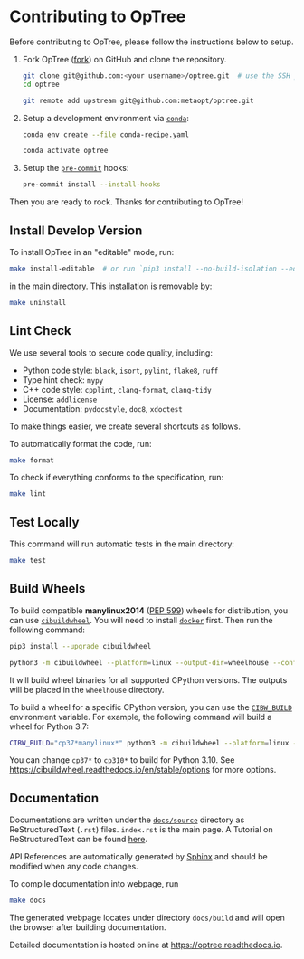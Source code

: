 # Contributing to OpTree

Before contributing to OpTree, please follow the instructions below to setup.

1. Fork OpTree ([fork](https://github.com/metaopt/optree/fork)) on GitHub and clone the repository.

    ```bash
    git clone git@github.com:<your username>/optree.git  # use the SSH protocol
    cd optree

    git remote add upstream git@github.com:metaopt/optree.git
    ```

2. Setup a development environment via [`conda`](https://github.com/conda/conda):

    ```bash
    conda env create --file conda-recipe.yaml

    conda activate optree
    ```

3. Setup the [`pre-commit`](https://pre-commit.com) hooks:

    ```bash
    pre-commit install --install-hooks
    ```

Then you are ready to rock. Thanks for contributing to OpTree!

## Install Develop Version

To install OpTree in an "editable" mode, run:

```bash
make install-editable  # or run `pip3 install --no-build-isolation --editable .`
```

in the main directory. This installation is removable by:

```bash
make uninstall
```

## Lint Check

We use several tools to secure code quality, including:

- Python code style: `black`, `isort`, `pylint`, `flake8`, `ruff`
- Type hint check: `mypy`
- C++ code style: `cpplint`, `clang-format`, `clang-tidy`
- License: `addlicense`
- Documentation: `pydocstyle`, `doc8`, `xdoctest`

To make things easier, we create several shortcuts as follows.

To automatically format the code, run:

```bash
make format
```

To check if everything conforms to the specification, run:

```bash
make lint
```

## Test Locally

This command will run automatic tests in the main directory:

```bash
make test
```

## Build Wheels

To build compatible **manylinux2014** ([PEP 599](https://peps.python.org/pep-0599)) wheels for distribution, you can use [`cibuildwheel`](https://github.com/pypa/cibuildwheel).
You will need to install [`docker`](https://www.docker.com) first.
Then run the following command:

```bash
pip3 install --upgrade cibuildwheel

python3 -m cibuildwheel --platform=linux --output-dir=wheelhouse --config-file=pyproject.toml
```

It will build wheel binaries for all supported CPython versions. The outputs will be placed in the `wheelhouse` directory.

To build a wheel for a specific CPython version, you can use the [`CIBW_BUILD`](https://cibuildwheel.readthedocs.io/en/stable/options/#build-skip) environment variable.
For example, the following command will build a wheel for Python 3.7:

```bash
CIBW_BUILD="cp37*manylinux*" python3 -m cibuildwheel --platform=linux --output-dir=wheelhouse --config-file=pyproject.toml
```

You can change `cp37*` to `cp310*` to build for Python 3.10. See <https://cibuildwheel.readthedocs.io/en/stable/options> for more options.

## Documentation

Documentations are written under the [`docs/source`](https://github.com/metaopt/optree/tree/HEAD/docs/source) directory as ReStructuredText (`.rst`) files.
`index.rst` is the main page.
A Tutorial on ReStructuredText can be found [here](https://pythonhosted.org/an_example_pypi_project/sphinx.html).

API References are automatically generated by [Sphinx](http://www.sphinx-doc.org/en/stable) and should be modified when any code changes.

To compile documentation into webpage, run

```bash
make docs
```

The generated webpage locates under directory `docs/build` and will open the browser after building documentation.

Detailed documentation is hosted online at <https://optree.readthedocs.io>.

